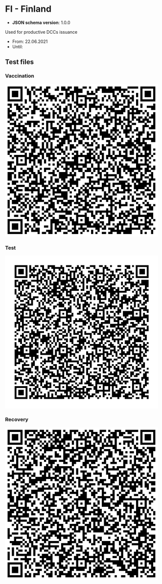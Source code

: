 # FI - Finland

* **JSON schema version**: 1.0.0

Used for productive DCCs issuance
* From: 22.06.2021
* Until:

## Test files

### Vaccination

![VAC](VAC.png)


### Test

![TEST](TEST.png)


### Recovery

![REC](REC.png)
